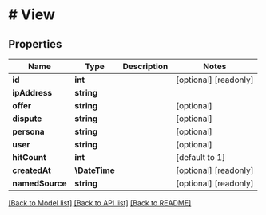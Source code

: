 # # View

## Properties

Name | Type | Description | Notes
------------ | ------------- | ------------- | -------------
**id** | **int** |  | [optional] [readonly]
**ipAddress** | **string** |  |
**offer** | **string** |  | [optional]
**dispute** | **string** |  | [optional]
**persona** | **string** |  | [optional]
**user** | **string** |  | [optional]
**hitCount** | **int** |  | [default to 1]
**createdAt** | **\DateTime** |  | [optional] [readonly]
**namedSource** | **string** |  | [optional] [readonly]

[[Back to Model list]](../../README.md#models) [[Back to API list]](../../README.md#endpoints) [[Back to README]](../../README.md)
